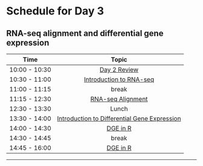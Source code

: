 # Schedule for Day 3

## RNA-seq alignment and differential gene expression

| Time            |   Topic  |
|:------------------------:|:----------:|
| 10:00 - 10:30 | [Day 2 Review](lessons/Day2_review.md) |
| 10:30 - 11:00 | [Introduction to RNA-seq](lessons/) |
| 11:00 - 11:15 | break |
| 11:15 - 12:30 | [RNA-seq Alignment](lessons/01_rna_seq_alignment.md) |
| 12:30 - 13:30 | Lunch |
| 13:30 - 14:00 | [Introduction to Differential Gene Expression](lessons/) |
| 14:00 - 14:30 | [DGE in R](lessons/02_dge.md) |
| 14:30 - 14:45 | break |
| 14:45 - 16:00 | [DGE in R](lessons/02_dge.md) |

---

